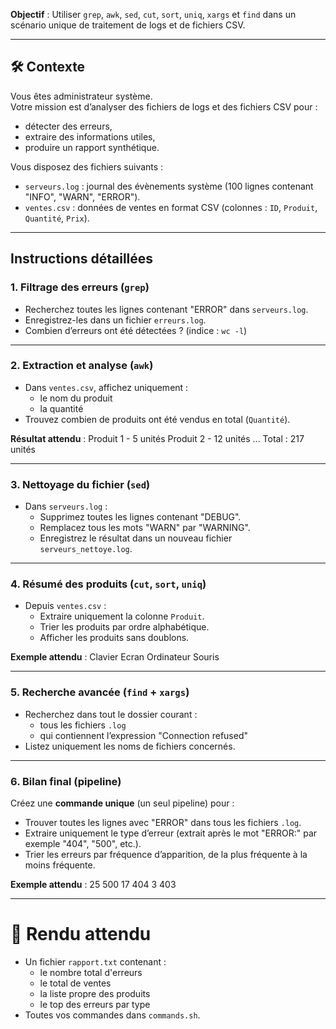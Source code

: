 **Objectif** : Utiliser `grep`, `awk`, `sed`, `cut`, `sort`, `uniq`, `xargs` et `find` dans un scénario unique de traitement de logs et de fichiers CSV.

---

## 🛠️ Contexte

Vous êtes administrateur système.  
Votre mission est d’analyser des fichiers de logs et des fichiers CSV pour :
- détecter des erreurs,
- extraire des informations utiles,
- produire un rapport synthétique.

Vous disposez des fichiers suivants :
- `serveurs.log` : journal des évènements système (100 lignes contenant \"INFO\", \"WARN\", \"ERROR\").
- `ventes.csv` : données de ventes en format CSV (colonnes : `ID`, `Produit`, `Quantité`, `Prix`).

---

## Instructions détaillées

### 1. Filtrage des erreurs (`grep`)
- Recherchez toutes les lignes contenant \"ERROR\" dans `serveurs.log`.
- Enregistrez-les dans un fichier `erreurs.log`.
- Combien d’erreurs ont été détectées ? (indice : `wc -l`)

---

### 2. Extraction et analyse (`awk`)
- Dans `ventes.csv`, affichez uniquement :
  - le nom du produit
  - la quantité
- Trouvez combien de produits ont été vendus en total (`Quantité`).

**Résultat attendu** :
Produit 1 - 5 unités Produit 2 - 12 unités ... Total : 217 unités


---

### 3. Nettoyage du fichier (`sed`)
- Dans `serveurs.log` :
  - Supprimez toutes les lignes contenant \"DEBUG\".
  - Remplacez tous les mots \"WARN\" par \"WARNING\".
  - Enregistrez le résultat dans un nouveau fichier `serveurs_nettoye.log`.

---

### 4. Résumé des produits (`cut`, `sort`, `uniq`)
- Depuis `ventes.csv` :
  - Extraire uniquement la colonne `Produit`.
  - Trier les produits par ordre alphabétique.
  - Afficher les produits sans doublons.

**Exemple attendu** :
Clavier Ecran Ordinateur Souris



---

### 5. Recherche avancée (`find` + `xargs`)
- Recherchez dans tout le dossier courant :
  - tous les fichiers `.log`
  - qui contiennent l’expression \"Connection refused\"
- Listez uniquement les noms de fichiers concernés.

---

### 6. Bilan final (pipeline)
Créez une **commande unique** (un seul pipeline) pour :

- Trouver toutes les lignes avec \"ERROR\" dans tous les fichiers `.log`.
- Extraire uniquement le type d’erreur (extrait après le mot \"ERROR:\" par exemple \"404\", \"500\", etc.).
- Trier les erreurs par fréquence d’apparition, de la plus fréquente à la moins fréquente.

**Exemple attendu** :
25 500 17 404 3 403


---

# 🎯 Rendu attendu

- Un fichier `rapport.txt` contenant :
  - le nombre total d'erreurs
  - le total de ventes
  - la liste propre des produits
  - le top des erreurs par type
- Toutes vos commandes dans `commands.sh`.

